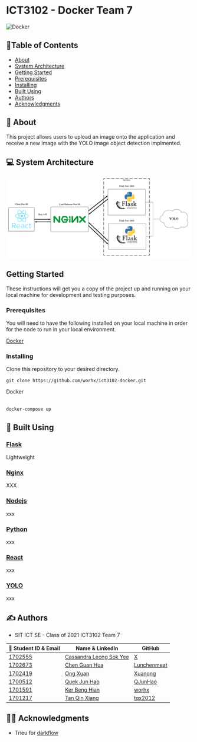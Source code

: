 # ICT3102 - Docker Team 7
![Docker](https://logz.io/wp-content/uploads/2016/01/docker-facebook.png)
## :bookmark_tabs:Table of Contents

- [About](#about)
- [System Architecture](#system_architecture)
- [Getting Started](#getting_started)
- [Prerequisites](#prerequisities)
- [Installing](#installing)
- [Built Using](#built_using)
- [Authors](#authors)
- [Acknowledgments](#acknowledgments)

## 🧐  About <a name = "about"></a>

This project allows users to upload an image onto the application and receive a new image with the YOLO image object detection implmented.

## :computer: System Architecture <a name = "system_architecture"></a>

![System Architecture](System_Architecture.jpg)

## Getting Started <a name = "getting_started"></a>

These instructions will get you a copy of the project up and running on your local machine for development and testing purposes.

### Prerequisites <a name = "prerequisities"></a>

You will need to have the following installed on your local machine in order for the code to run in your local environment.


[Docker](https://www.docker.com/products/docker-desktop)  


### Installing <a name = "installing"></a>

Clone this repository to your desired directory.
```
git clone https://github.com/worhx/ict3102-docker.git
```
Docker

```

docker-compose up

```

## :hammer: Built Using <a name = "built_using"></a>

### [Flask](https://flask.palletsprojects.com/en/1.1.x/) <a name = "flask"></a>
Lightweight 

### [Nginx](https://www.nginx.com/)  <a name = "nginx"></a>
XXX

### [Nodejs](https://nodejs.org/en/) <a name = "nodejs"></a>
xxx

### [Python](https://www.python.org/) <a name = "python"></a>
xxx
### [React](https://reactjs.org/) <a name = "react"></a>
xxx
### [YOLO](https://pjreddie.com/darknet/yolo/) <a name = "yolo"></a>
xxx

 


## ✍️ Authors <a name = "authors"></a>

- SIT ICT SE - Class of 2021 ICT3102 Team 7


| :email: Student ID & Email | Name & LinkedIn | GitHub |
| -------- | ------------------------------------------------- |--------|
| [1702555](mailto:1702555@sit.singaporetech.edu.sg) | [Cassandra Leong Sok Yee](https://www.linkedin.com/in/cassandra-leong-738317bb)|[X](https://github.com/x)|  
| [1702673](mailto:1702673@sit.singaporetech.edu.sg) | [Chen Guan Hua](https://www.linkedin.com/in/guanhua-chen-04a420174/) |[Lunchenmeat](https://github.com/Lunchenmeat)
| [1702419](mailto:1702419@sit.singaporetech.edu.sg) | [Ong Xuan](https://www.linkedin.com/in/xuan-ong-50752910a/) |[Xuanong](https://github.com/Xuanong)|  
| [1700512](mailto:1700512@sit.singaporetech.edu.sg) | [Quek Jun Hao](https://www.linkedin.com/in/jun-hao-quek-5455a0175/) |[QJunHao](https://github.com/QJunHao)| 
| [1701591](mailto:1701591@sit.singaporetech.edu.sg) | [Ker Beng Hian](https://www.linkedin.com/in/benghianker/) |[worhx](https://github.com/worhx)
| [1701217](mailto:1701217@sit.singaporetech.edu.sg) | [Tan Qin Xiang](https://www.linkedin.com/in/qin-xiang-tan-19570a113/) |[tqx2012](https://github.com/tqx2012)|

## :man_teacher: Acknowledgments <a name = "acknowledgments"></a>
- Trieu for [darkflow](https://github.com/thtrieu/darkflow.git)
